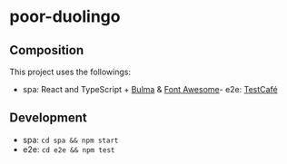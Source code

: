 # poor-duolingo

## Composition

This project uses the followings:

- spa: React and TypeScript + [Bulma](https://bulma.io/documentation/) & [Font Awesome](https://fontawesome.com/)- e2e: [TestCafé](https://devexpress.github.io/testcafe/)

## Development

- spa: `cd spa && npm start`
- e2e: `cd e2e && npm test`
